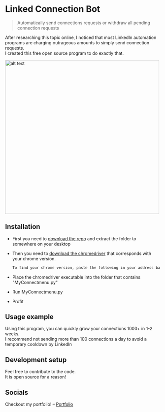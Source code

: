 # Linked Connection Bot
> Automatically send connections requests or withdraw all pending connection requests


After researching this topic online, I noticed that most LinkedIn automation programs are charging outrageous amounts to simply send connection requests.  
	I created this free open source program to do exactly that.

<img src="https://imgur.com/45KTGOu.gif" alt="alt text" width="500px">

## Installation

- First you need to [download the repo](https://github.com/zdhenard42/Linked_Connect_Bot/archive/refs/tags/V1.0.zip) and extract the folder to somewhere on your desktop  
- Then you need to [download the chromedriver](https://chromedriver.chromium.org/downloads) that corresponds with your chrome version.  
	```sh
	To find your chrome version, paste the following in your address bar: chrome://settings/help
	```
	  
- Place the chromedriver executable into the folder that contains "MyConnectmenu.py"
- Run MyConnectmenu.py
- Profit


## Usage example

Using this program, you can quickly grow your connections 1000+ in 1-2 weeks.  
I recommend not sending more than 100 connections a day to avoid a temporary cooldown by LinkedIn

## Development setup

Feel free to contribute to the code.  
It is open source for a reason!  

## Socials

Checkout my portfolio! – [Portfolio](https://henard.tech)
